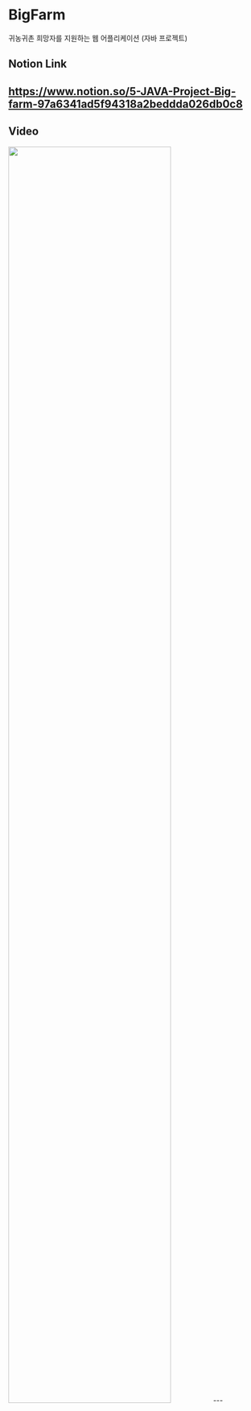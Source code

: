 # BigFarm
귀농귀촌 희망자를 지원하는 웹 어플리케이션 (자바 프로젝트)

## Notion Link
<https://www.notion.so/5-JAVA-Project-Big-farm-97a6341ad5f94318a2beddda026db0c8>
---

## Video
<img width="80%" src="https://github.com/JinGW99/BigFarm/issues/1#issue-1450719820"/>
---
